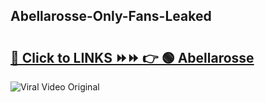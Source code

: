 
 ## Abellarosse-Only-Fans-Leaked

# <h2><a href="https://clipsfans.com/Abellarosse&ref=git">🔗 Click to LINKS ⏩⏩ 👉 🟢 Abellarosse </a></h2>

<a href="https://clipsfans.com/Abellarosse&ref=git" rel="nofollow" data-target="animated-image.originalLink"><img src="https://i.ibb.co.com/xMMVF88/686577567.gif" alt="Viral Video Original" style="max-width: 100%; display: inline-block;" data-target="animated-image.originalImage"></a>
